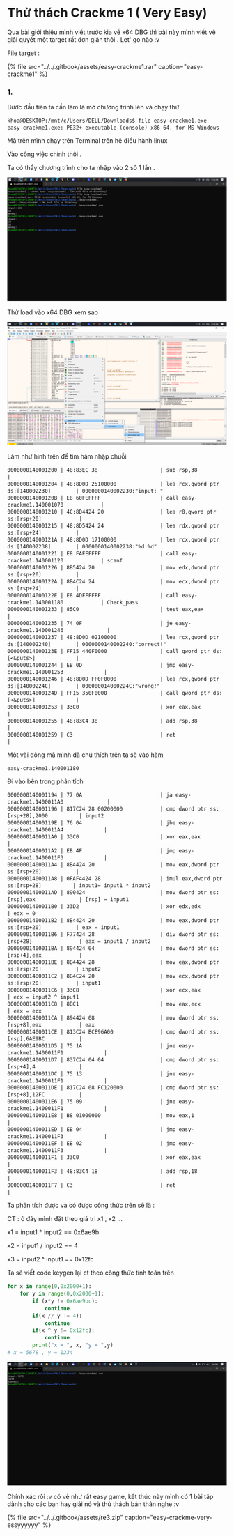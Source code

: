 # Thử thách Crackme 1 \( Very Easy\)

Qua bài giới thiệu mình viết trước kia về x64 DBG thì bài này mình viết về giải quyết một target rất đơn giản thôi . Let' go nào :v

File target :

{% file src="../../.gitbook/assets/easy-crackme1.rar" caption="easy-crackme1" %}

### 1.

Bước đầu tiên ta cần làm là mở chương trình lên và chạy thử

```text
khoa@DESKTOP:/mnt/c/Users/DELL/Downloads$ file easy-crackme1.exe
easy-crackme1.exe: PE32+ executable (console) x86-64, for MS Windows
```

Mã trên mình chạy trên Terminal trên hệ điều hành linux



Vào công việc chính thôi .

Ta có thẩy chương trình cho ta nhập vào 2  số 1 lần .

![](../../.gitbook/assets/image%20%285%29.png)

Thử load vào x64 DBG xem sao 

![](../../.gitbook/assets/image%20%283%29.png)

Làm như hình trên để tìm hàm nhập chuỗi 

```text
0000000140001200 | 48:83EC 38                    | sub rsp,38                              |
0000000140001204 | 48:8D0D 25100000              | lea rcx,qword ptr ds:[140002230]        | 0000000140002230:"input: "
000000014000120B | E8 60FEFFFF                   | call easy-crackme1.140001070            |
0000000140001210 | 4C:8D4424 20                  | lea r8,qword ptr ss:[rsp+20]            |
0000000140001215 | 48:8D5424 24                  | lea rdx,qword ptr ss:[rsp+24]           |
000000014000121A | 48:8D0D 17100000              | lea rcx,qword ptr ds:[140002238]        | 0000000140002238:"%d %d"
0000000140001221 | E8 FAFEFFFF                   | call easy-crackme1.140001120            | scanf
0000000140001226 | 8B5424 20                     | mov edx,dword ptr ss:[rsp+20]           |
000000014000122A | 8B4C24 24                     | mov ecx,dword ptr ss:[rsp+24]           |
000000014000122E | E8 4DFFFFFF                   | call easy-crackme1.140001180            | Check_pass
0000000140001233 | 85C0                          | test eax,eax                            |   
0000000140001235 | 74 0F                         | je easy-crackme1.140001246              |
0000000140001237 | 48:8D0D 02100000              | lea rcx,qword ptr ds:[140002240]        | 0000000140002240:"correct!"
000000014000123E | FF15 440F0000                 | call qword ptr ds:[<&puts>]             |
0000000140001244 | EB 0D                         | jmp easy-crackme1.140001253             |
0000000140001246 | 48:8D0D FF0F0000              | lea rcx,qword ptr ds:[14000224C]        | 000000014000224C:"wrong!"
000000014000124D | FF15 350F0000                 | call qword ptr ds:[<&puts>]             |
0000000140001253 | 33C0                          | xor eax,eax                             |
0000000140001255 | 48:83C4 38                    | add rsp,38                              |
0000000140001259 | C3                            | ret                                     |
```

Một vài dòng mã mình đã chú thích trên ta sẽ vào hàm 

```text
easy-crackme1.140001180
```

Đi vào bên trong phân tích

```text
0000000140001194 | 77 0A                         | ja easy-crackme1.1400011A0              |
0000000140001196 | 817C24 28 00200000            | cmp dword ptr ss:[rsp+28],2000          | input2
000000014000119E | 76 04                         | jbe easy-crackme1.1400011A4             |
00000001400011A0 | 33C0                          | xor eax,eax                             |
00000001400011A2 | EB 4F                         | jmp easy-crackme1.1400011F3             |
00000001400011A4 | 8B4424 20                     | mov eax,dword ptr ss:[rsp+20]           |
00000001400011A8 | 0FAF4424 28                   | imul eax,dword ptr ss:[rsp+28]          | input1= input1 * input2
00000001400011AD | 890424                        | mov dword ptr ss:[rsp],eax              | [rsp] = input1
00000001400011B0 | 33D2                          | xor edx,edx                             | edx = 0
00000001400011B2 | 8B4424 20                     | mov eax,dword ptr ss:[rsp+20]           | eax = input1
00000001400011B6 | F77424 28                     | div dword ptr ss:[rsp+28]               | eax = input1 / input2
00000001400011BA | 894424 04                     | mov dword ptr ss:[rsp+4],eax            |
00000001400011BE | 8B4424 28                     | mov eax,dword ptr ss:[rsp+28]           | input2
00000001400011C2 | 8B4C24 20                     | mov ecx,dword ptr ss:[rsp+20]           | input1
00000001400011C6 | 33C8                          | xor ecx,eax                             | ecx = input2 ^ input1
00000001400011C8 | 8BC1                          | mov eax,ecx                             | eax = ecx
00000001400011CA | 894424 08                     | mov dword ptr ss:[rsp+8],eax            | eax
00000001400011CE | 813C24 BCE96A00               | cmp dword ptr ss:[rsp],6AE9BC           |
00000001400011D5 | 75 1A                         | jne easy-crackme1.1400011F1             |
00000001400011D7 | 837C24 04 04                  | cmp dword ptr ss:[rsp+4],4              |
00000001400011DC | 75 13                         | jne easy-crackme1.1400011F1             |
00000001400011DE | 817C24 08 FC120000            | cmp dword ptr ss:[rsp+8],12FC           |
00000001400011E6 | 75 09                         | jne easy-crackme1.1400011F1             |
00000001400011E8 | B8 01000000                   | mov eax,1                               |
00000001400011ED | EB 04                         | jmp easy-crackme1.1400011F3             |
00000001400011EF | EB 02                         | jmp easy-crackme1.1400011F3             |
00000001400011F1 | 33C0                          | xor eax,eax                             |
00000001400011F3 | 48:83C4 18                    | add rsp,18                              |
00000001400011F7 | C3                            | ret                                     |
```

Ta phân tích được và có được công thức trên sẽ là :

CT :  ở đây mình đặt theo giá trị x1 , x2 ...

x1 = input1 \* input2  == 0x6ae9b 

x2 = input1 / input2  == 4

x3 =  input2 ^ input1 == 0x12fc



Ta sẽ viết code keygen lại ct theo công thức tính toán trên 

```python
for x in range(0,0x2000+1):
    for y in range(0,0x2000+1):
        if (x*y != 0x6ae9bc):
            continue
        if(x // y != 4):
            continue
        if(x ^ y != 0x12fc):
            continue
        print("x = ", x, "y = ",y)
# x = 5678 , y = 1234
```

![](../../.gitbook/assets/image%20%287%29.png)

Chính xác rồi :v có vẻ như rất easy game, kết thúc này mình có 1 bài tập dành cho các bạn hay giải nó và thử thách bản thân nghe :v

{% file src="../../.gitbook/assets/re3.zip" caption="easy-crackme-very-essyyyyyy" %}



